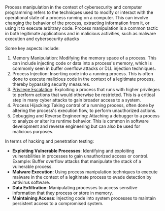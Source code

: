 Process manipulation in the context of cybersecurity and computer programming refers to the techniques used to modify or interact with the operational state of a process running on a computer. This can involve changing the behavior of the process, extracting information from it, or using it to execute arbitrary code. Process manipulation is a common tactic in both legitimate applications and in malicious activities, such as malware execution and cybersecurity attacks

Some key aspects include:

1. Memory Manipulation: Modifying the memory space of a process. This can include injecting code or data into a process's memory, which is commonly seen in buffer overflow attacks or DLL injection techniques.
2. Process Injection: Inserting code into a running process. This is often done to execute malicious code in the context of a legitimate process, thereby bypassing security measures.
3. [Privilege Escalation](): Exploiting a process that runs with higher privileges to perform actions that would otherwise be restricted. This is a critical step in many cyber attacks to gain broader access to a system.
4. Process Hijacking: Taking control of a running process, often done by altering the process's execution flow, to perform unauthorized actions.
5. Debugging and Reverse Engineering: Attaching a debugger to a process to analyze or alter its runtime behavior. This is common in software development and reverse engineering but can also be used for malicious purposes.

In terms of hacking and penetration testing:

- **Exploiting Vulnerable Processes**: Identifying and exploiting vulnerabilities in processes to gain unauthorized access or control. Example: Buffer overflow attacks that manipulate the stack of a vulnerable process.
- **Malware Execution**: Using process manipulation techniques to execute malware in the context of a legitimate process to evade detection by antivirus software.
- **Data Exfiltration**: Manipulating processes to access sensitive information that they process or store in memory.
- **Maintaining Access**: Injecting code into system processes to maintain persistent access to a compromised system.